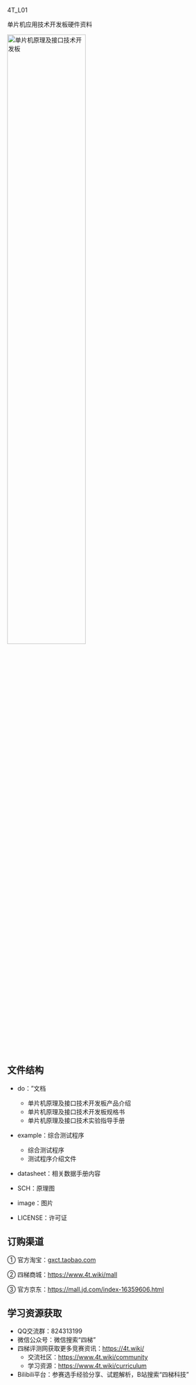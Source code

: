 4T_L01

单片机应用技术开发板硬件资料

<img src="%5B4%5D图片/单片机原理及接口技术开发板" alt="单片机原理及接口技术开发板" width="60%">


## 文件结构

- do：”文档
  
  - 单片机原理及接口技术开发板产品介绍
  - 单片机原理及接口技术开发板规格书
  - 单片机原理及接口技术实验指导手册
- example：综合测试程序
  
  - 综合测试程序
  - 测试程序介绍文件
- datasheet：相关数据手册内容
  
- SCH：原理图
  
- image：图片
  
- LICENSE：许可证
  

## 订购渠道

① 官方淘宝：[gxct.taobao.com]()

② 四梯商城：https://www.4t.wiki/mall

③ 官方京东：https://mall.jd.com/index-16359606.html

## 学习资源获取

- QQ交流群：824313199
- 微信公众号：微信搜索“四梯”
- 四梯评测网获取更多竞赛资讯：https://4t.wiki/
  - 交流社区：https://www.4t.wiki/community
  - 学习资源：https://www.4t.wiki/curriculum
- Bilibili平台：参赛选手经验分享、试题解析，B站搜索“四梯科技”


